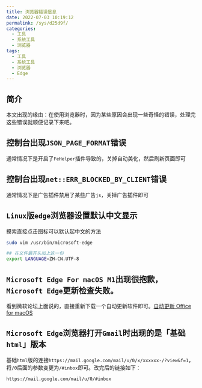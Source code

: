 ```yaml
---
title: 浏览器错误信息
date: 2022-07-03 10:19:12
permalink: /sys/d25d9f/
categories:
  - 工具
  - 系统工具
  - 浏览器
tags:
  - 工具
  - 系统工具
  - 浏览器
  - Edge
---
```


## 简介

本文出现的缘由：在使用浏览器时，因为某些原因会出现一些奇怪的错误，处理完这些错误就顺便记录下来吧。

<!-- more -->

<InArticleAdsense
    data-ad-client="ca-pub-1725717718088510"
    data-ad-slot="7426219401">
</InArticleAdsense>

## 控制台出现`JSON_PAGE_FORMAT`错误

通常情况下是开启了`FeHelper`插件导致的，关掉自动美化，然后刷新页面即可

## 控制台出现`net::ERR_BLOCKED_BY_CLIENT`错误

通常情况下是广告插件禁用了某些广告`js`，关掉广告插件即可

## `Linux`版`edge`浏览器设置默认中文显示

摸索直接点击图标可以默认起中文的方法

``` bash
sudo vim /usr/bin/microsoft-edge

## 在文件最开头加上这一句
export LANGUAGE=ZH-CN.UTF-8
```

## `Microsoft Edge For macOS M1`出现很抱歉，`Microsoft Edge`更新检查失败。

看到微软论坛上面说的，直接重新下载一个自动更新软件即可。[自动更新 Office for macOS](https://support.microsoft.com/zh-cn/office)

## `Microsoft Edge`浏览器打开`Gmail`时出现的是「基础`html`」版本

基础`html`版的连接`https://mail.google.com/mail/u/0/x/xxxxxx-/?view&f=1`，将`/0`后面的参数变更为`/#inbox`即可。改完后的链接如下：

`https://mail.google.com/mail/u/0/#inbox`